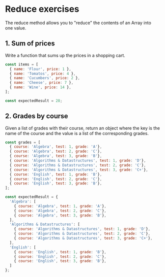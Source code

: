 # Reduce exercises

The reduce method allows you to "reduce" the contents of an Array into one value.

## 1. Sum of prices
Write a function that sums up the prices in a shopping cart.

```js
const items = [
  { name: 'Flour', price: 1 },
  { name: 'Tomatos', price: 4 },
  { name: 'Cucumbers', price: 2 },
  { name: 'Cheese', price: 7 },
  { name: 'Wine', price: 14 },
];

const expectedResult = 28;
```

## 2. Grades by course
Given a list of grades with their course, return an object where the key is the name of the course and the value is a list of the corresponding grades.

```js
const grades = [
  { course: 'Algebra', test: 1, grade: 'A'},
  { course: 'Algebra', test: 2, grade: 'C'},
  { course: 'Algebra', test: 3, grade: 'B'},
  { course: 'Algorithms & Datastructures', test: 1, grade: 'D'},
  { course: 'Algorithms & Datastructures', test: 2, grade: 'C'},
  { course: 'Algorithms & Datastructures', test: 3, grade: 'C+'},
  { course: 'English', test: 1, grade: 'B'},
  { course: 'English', test: 2, grade: 'C'},
  { course: 'English', test: 3, grade: 'B'},
];

const expectedResult = {
  'Algebra': [
    { course: 'Algebra', test: 1, grade: 'A'},
    { course: 'Algebra', test: 2, grade: 'C'},
    { course: 'Algebra', test: 3, grade: 'B'},
  ],
  'Algorithms & Datastructures': [
    { course: 'Algorithms & Datastructures', test: 1, grade: 'D'},
    { course: 'Algorithms & Datastructures', test: 2, grade: 'C'},
    { course: 'Algorithms & Datastructures', test: 3, grade: 'C+'},
  ],
  'English': [
    { course: 'English', test: 1, grade: 'B'},
    { course: 'English', test: 2, grade: 'C'},
    { course: 'English', test: 3, grade: 'B'},
  ]
};
```
